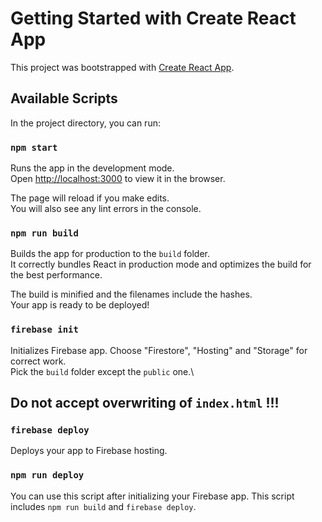 # Getting Started with Create React App

This project was bootstrapped with [Create React App](https://github.com/facebook/create-react-app).

## Available Scripts

In the project directory, you can run:

### `npm start`

Runs the app in the development mode.\
Open [http://localhost:3000](http://localhost:3000) to view it in the browser.

The page will reload if you make edits.\
You will also see any lint errors in the console.

### `npm run build`

Builds the app for production to the `build` folder.\
It correctly bundles React in production mode and optimizes the build for the best performance.

The build is minified and the filenames include the hashes.\
Your app is ready to be deployed!

### `firebase init`

Initializes Firebase app. Choose "Firestore", "Hosting" and "Storage" for correct work.\
Pick the `build` folder except the `public` one.\

## Do not accept overwriting of `index.html` !!!

### `firebase deploy` 

Deploys your app to Firebase hosting.

### `npm run deploy`

You can use this script after initializing your Firebase app. This script includes `npm run build` and `firebase deploy`.
